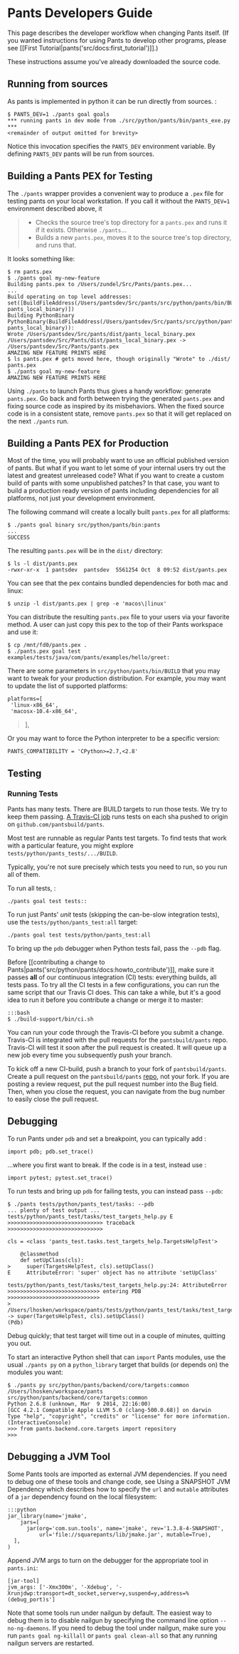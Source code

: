 Pants Developers Guide
======================

This page describes the developer workflow when changing Pants itself.
(If you wanted instructions for using Pants to develop other programs,
please see [[First Tutorial|pants('src/docs:first_tutorial')]].)

These instructions assume you've already
<a xref="download_source_code">downloaded the source code</a>.

Running from sources
--------------------

As pants is implemented in python it can be run directly from sources. :

    $ PANTS_DEV=1 ./pants goal goals
    *** running pants in dev mode from ./src/python/pants/bin/pants_exe.py ***
    <remainder of output omitted for brevity>

Notice this invocation specifies the `PANTS_DEV` environment variable.
By defining `PANTS_DEV` pants will be run from sources.

Building a Pants PEX for Testing
--------------------------------

The `./pants` wrapper provides a convenient way to produce a `.pex` file
for testing pants on your local workstation. If you call it without the
`PANTS_DEV=1` environment described above, it

> -   Checks the source tree's top directory for a `pants.pex` and runs
>     it if it exists. Otherwise `./pants`...
> -   Builds a new `pants.pex`, moves it to the source tree's top
>     directory, and runs that.

It looks something like:

    $ rm pants.pex
    $ ./pants goal my-new-feature
    Building pants.pex to /Users/zundel/Src/Pants/pants.pex...
    ...
    Build operating on top level addresses: set([BuildFileAddress(/Users/pantsdev/Src/pants/src/python/pants/bin/BUILD, pants_local_binary)])
    Building PythonBinary PythonBinary(BuildFileAddress(/Users/pantsdev/Src/pants/src/python/pants/bin/BUILD, pants_local_binary)):
    Wrote /Users/pantsdev/Src/pants/dist/pants_local_binary.pex
    /Users/pantsdev/Src/Pants/dist/pants_local_binary.pex -> /Users/pantsdev/Src/Pants/pants.pex
    AMAZING NEW FEATURE PRINTS HERE
    $ ls pants.pex # gets moved here, though originally "Wrote" to ./dist/
    pants.pex
    $ ./pants goal my-new-feature
    AMAZING NEW FEATURE PRINTS HERE

Using `./pants` to launch Pants thus gives a handy workflow: generate
`pants.pex`. Go back and forth between trying the generated `pants.pex`
and fixing source code as inspired by its misbehaviors. When the fixed
source code is in a consistent state, remove `pants.pex` so that it will
get replaced on the next `./pants` run.

Building a Pants PEX for Production
-----------------------------------

Most of the time, you will probably want to use an official published
version of pants. But what if you want to let some of your internal
users try out the latest and greatest unreleased code? What if you want
to create a custom build of pants with some unpublished patches? In that
case, you want to build a production ready version of pants including
dependencies for all platforms, not just your development environment.

The following command will create a locally built `pants.pex` for all
platforms:

    $ ./pants goal binary src/python/pants/bin:pants
    ...
    SUCCESS

The resulting `pants.pex` will be in the `dist/` directory:

    $ ls -l dist/pants.pex
    -rwxr-xr-x  1 pantsdev  pantsdev  5561254 Oct  8 09:52 dist/pants.pex

You can see that the pex contains bundled dependencies for both mac and
linux:

    $ unzip -l dist/pants.pex | grep -e 'macos\|linux'

You can distribute the resulting `pants.pex` file to your users via your
favorite method. A user can just copy this pex to the top of their Pants
workspace and use it:

    $ cp /mnt/fd0/pants.pex .
    $ ./pants.pex goal test examples/tests/java/com/pants/examples/hello/greet:

There are some parameters in `src/python/pants/bin/BUILD` that you may
want to tweak for your production distribution. For example, you may
want to update the list of supported platforms:

    platforms=[
     'linux-x86_64',
     'macosx-10.4-x86_64',

> ],

Or you may want to force the Python interpreter to be a specific
version:

    PANTS_COMPATIBILITY = 'CPython>=2.7,<2.8'

Testing
-------

### Running Tests

Pants has many tests. There are BUILD targets to run those tests. We try
to keep them passing. [A Travis-CI
job](https://travis-ci.org/pantsbuild/pants) runs tests on each sha
pushed to origin on `github.com/pantsbuild/pants`.

Most test are runnable as regular Pants test targets. To find tests that
work with a particular feature, you might explore
`tests/python/pants_tests/.../BUILD`.

Typically, you're not sure precisely which tests you need to run, so you
run all of them.

To run all tests, :

    ./pants goal test tests::

To run just Pants' *unit* tests (skipping the can-be-slow integration
tests), use the `tests/python/pants_test:all` target:

    ./pants goal test tests/python/pants_test:all

To bring up the `pdb` debugger when Python tests fail, pass the `--pdb`
flag.

Before
[[contributing a change to Pants|pants('src/python/pants/docs:howto_contribute')]],
make sure
it passes **all** of our continuous integration (CI) tests: everything
builds, all tests pass. To try all the CI tests in a few configurations,
you can run the same script that our Travis CI does. This can take a
while, but it's a good idea to run it before you contribute a change or
merge it to master:

    :::bash
    $ ./build-support/bin/ci.sh

You can run your code through the Travis-CI before you submit a change.
Travis-CI is integrated with the pull requests for the
`pantsbuild/pants` repo. Travis-CI will test it soon after the pull
request is created. It will queue up a new job every time you
subsequently push your branch.

To kick off a new CI-build, push a branch to
<a xref="download_source_code">your fork</a> of `pantsbuild/pants`.
Create a pull
request on the `pantsbuild/pants`
[repo](https://github.com/pantsbuild/pants), not your fork. If you are
posting a review request, put the pull request number into the Bug
field. Then, when you close the request, you can navigate from the bug
number to easily close the pull request.

Debugging
---------

To run Pants under `pdb` and set a breakpoint, you can typically add :

    import pdb; pdb.set_trace()

...where you first want to break. If the code is in a test, instead use
:

    import pytest; pytest.set_trace()

To run tests and bring up `pdb` for failing tests, you can instead pass
`--pdb`:

    $ ./pants tests/python/pants_test/tasks: --pdb
    ... plenty of test output ...
    tests/python/pants_test/tasks/test_targets_help.py E
    >>>>>>>>>>>>>>>>>>>>>>>>>>>>>> traceback >>>>>>>>>>>>>>>>>>>>>>>>>>>>>>

    cls = <class 'pants_test.tasks.test_targets_help.TargetsHelpTest'>

        @classmethod
        def setUpClass(cls):
    >     super(TargetsHelpTest, cls).setUpClass()
    E     AttributeError: 'super' object has no attribute 'setUpClass'

    tests/python/pants_test/tasks/test_targets_help.py:24: AttributeError
    >>>>>>>>>>>>>>>>>>>>>>>>>>>>> entering PDB >>>>>>>>>>>>>>>>>>>>>>>>>>>>>
    > /Users/lhosken/workspace/pants/tests/python/pants_test/tasks/test_targets_help.py(24)setUpClass()
    -> super(TargetsHelpTest, cls).setUpClass()
    (Pdb)

Debug quickly; that test target will time out in a couple of minutes,
quitting you out.

To start an interactive Python shell that can `import` Pants modules,
use the usual `./pants py` on a `python_library` target that builds (or
depends on) the modules you want:

    $ ./pants py src/python/pants/backend/core/targets:common
    /Users/lhosken/workspace/pants src/python/pants/backend/core/targets:common
    Python 2.6.8 (unknown, Mar  9 2014, 22:16:00)
    [GCC 4.2.1 Compatible Apple LLVM 5.0 (clang-500.0.68)] on darwin
    Type "help", "copyright", "credits" or "license" for more information.
    (InteractiveConsole)
    >>> from pants.backend.core.targets import repository
    >>>

Debugging a JVM Tool
--------------------

Some Pants tools are imported as external JVM dependencies. If you need
to debug one of these tools and change code, see
<a xref="test_3rdparty_jvm_snapshot">Using a SNAPSHOT JVM Dependency</a>
which describes how to specify the `url` and `mutable` attributes of a `jar`
dependency found on the local filesystem:

    :::python
    jar_library(name='jmake',
        jars=[
          jar(org='com.sun.tools', name='jmake', rev='1.3.8-4-SNAPSHOT',
              url='file://squarepants/lib/jmake.jar', mutable=True),
      ],
    )

Append JVM args to turn on the debugger for the appropriate tool in
`pants.ini`:

    [jar-tool]
    jvm_args: ['-Xmx300m', '-Xdebug', '-Xrunjdwp:transport=dt_socket,server=y,suspend=y,address=%(debug_port)s']

Note that some tools run under nailgun by default. The easiest way to
debug them is to disable nailgun by specifying the command line option
`--no-ng-daemons`. If you need to debug the tool under nailgun, make
sure you run `pants goal ng-killall` or `pants goal clean-all` so that
any running nailgun servers are restarted.

